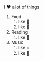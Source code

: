 I :heart: a lot of things 
1. Food
   1. like :pizza:
   2. like :apple:
2. Reading 
   1. like :book:
3. Music 
   1. like :notes:
   2. like :guitar:
